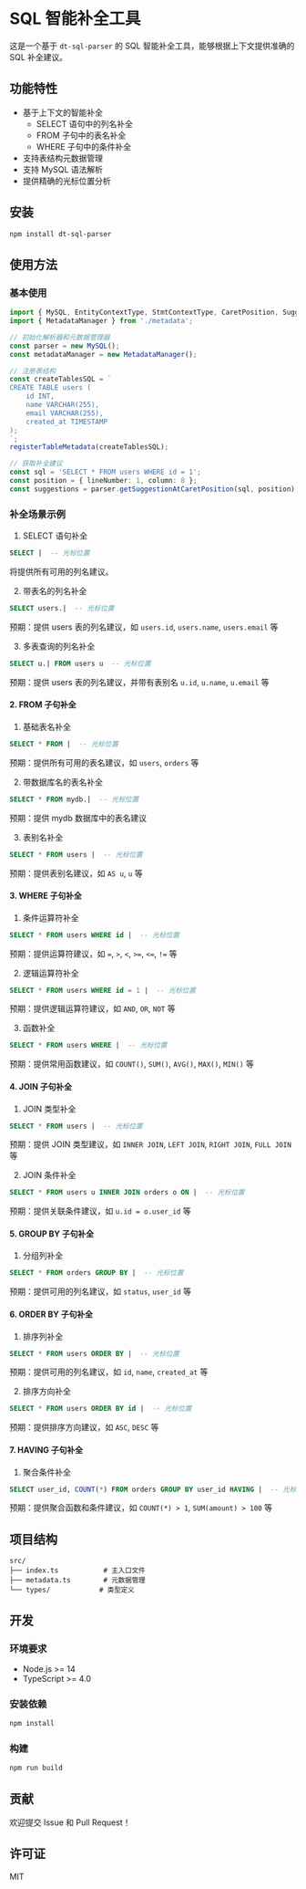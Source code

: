 # SQL 智能补全工具

这是一个基于 `dt-sql-parser` 的 SQL 智能补全工具，能够根据上下文提供准确的 SQL 补全建议。

## 功能特性

- 基于上下文的智能补全
  - SELECT 语句中的列名补全
  - FROM 子句中的表名补全
  - WHERE 子句中的条件补全
- 支持表结构元数据管理
- 支持 MySQL 语法解析
- 提供精确的光标位置分析

## 安装

```bash
npm install dt-sql-parser
```

## 使用方法

### 基本使用

```typescript
import { MySQL, EntityContextType, StmtContextType, CaretPosition, Suggestions } from 'dt-sql-parser';
import { MetadataManager } from './metadata';

// 初始化解析器和元数据管理器
const parser = new MySQL();
const metadataManager = new MetadataManager();

// 注册表结构
const createTablesSQL = `
CREATE TABLE users (
    id INT,
    name VARCHAR(255),
    email VARCHAR(255),
    created_at TIMESTAMP
);
`;
registerTableMetadata(createTablesSQL);

// 获取补全建议
const sql = 'SELECT * FROM users WHERE id = 1';
const position = { lineNumber: 1, column: 8 };
const suggestions = parser.getSuggestionAtCaretPosition(sql, position);
```

### 补全场景示例

1. SELECT 语句补全
```sql
SELECT |  -- 光标位置
```
将提供所有可用的列名建议。

2. 带表名的列名补全
```sql
SELECT users.|  -- 光标位置
```
预期：提供 users 表的列名建议，如 `users.id`, `users.name`, `users.email` 等

3. 多表查询的列名补全
```sql
SELECT u.| FROM users u  -- 光标位置
```
预期：提供 users 表的列名建议，并带有表别名 `u.id`, `u.name`, `u.email` 等

#### 2. FROM 子句补全

1. 基础表名补全
```sql
SELECT * FROM |  -- 光标位置
```
预期：提供所有可用的表名建议，如 `users`, `orders` 等

2. 带数据库名的表名补全
```sql
SELECT * FROM mydb.|  -- 光标位置
```
预期：提供 mydb 数据库中的表名建议

3. 表别名补全
```sql
SELECT * FROM users |  -- 光标位置
```
预期：提供表别名建议，如 `AS u`, `u` 等

#### 3. WHERE 子句补全

1. 条件运算符补全
```sql
SELECT * FROM users WHERE id |  -- 光标位置
```
预期：提供运算符建议，如 `=`, `>`, `<`, `>=`, `<=`, `!=` 等

2. 逻辑运算符补全
```sql
SELECT * FROM users WHERE id = 1 |  -- 光标位置
```
预期：提供逻辑运算符建议，如 `AND`, `OR`, `NOT` 等

3. 函数补全
```sql
SELECT * FROM users WHERE |  -- 光标位置
```
预期：提供常用函数建议，如 `COUNT()`, `SUM()`, `AVG()`, `MAX()`, `MIN()` 等

#### 4. JOIN 子句补全

1. JOIN 类型补全
```sql
SELECT * FROM users |  -- 光标位置
```
预期：提供 JOIN 类型建议，如 `INNER JOIN`, `LEFT JOIN`, `RIGHT JOIN`, `FULL JOIN` 等

2. JOIN 条件补全
```sql
SELECT * FROM users u INNER JOIN orders o ON |  -- 光标位置
```
预期：提供关联条件建议，如 `u.id = o.user_id` 等

#### 5. GROUP BY 子句补全

1. 分组列补全
```sql
SELECT * FROM orders GROUP BY |  -- 光标位置
```
预期：提供可用的列名建议，如 `status`, `user_id` 等

#### 6. ORDER BY 子句补全

1. 排序列补全
```sql
SELECT * FROM users ORDER BY |  -- 光标位置
```
预期：提供可用的列名建议，如 `id`, `name`, `created_at` 等

2. 排序方向补全
```sql
SELECT * FROM users ORDER BY id |  -- 光标位置
```
预期：提供排序方向建议，如 `ASC`, `DESC` 等

#### 7. HAVING 子句补全

1. 聚合条件补全
```sql
SELECT user_id, COUNT(*) FROM orders GROUP BY user_id HAVING |  -- 光标位置
```
预期：提供聚合函数和条件建议，如 `COUNT(*) > 1`, `SUM(amount) > 100` 等

## 项目结构

```
src/
├── index.ts           # 主入口文件
├── metadata.ts        # 元数据管理
└── types/            # 类型定义
```

## 开发

### 环境要求

- Node.js >= 14
- TypeScript >= 4.0

### 安装依赖

```bash
npm install
```

### 构建

```bash
npm run build
```

## 贡献

欢迎提交 Issue 和 Pull Request！

## 许可证

MIT 